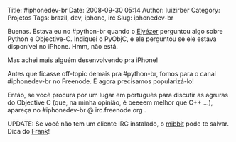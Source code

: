 Title: #iphonedev-br
Date: 2008-09-30 05:14
Author: luizirber
Category: Projetos
Tags: brazil, dev, iphone, irc
Slug: iphonedev-br

Buenas. Estava eu no \#python-br quando o [Elyézer][] perguntou algo
sobre Python e Objective-C. Indiquei o PyObjC, e ele perguntou se ele
estava disponível no iPhone. Hmm, não está.

Mas achei mais alguém desenvolvendo pra iPhone!

Antes que ficasse off-topic demais pra \#python-br, fomos para o canal
\#iphonedev-br no Freenode. E agora precisamos popularizá-lo!

Então, se você procura por um lugar em português para discutir as
agruras do Objective C (que, na minha opinião, é beeeem melhor que C++
...), apareça no \#iphonedev-br @ irc.freenode.org .

UPDATE: Se você não tem um cliente IRC instalado, o [mibbit][] pode te
salvar. Dica do [Frank][]!

  [Elyézer]: http://elyezer.com/
  [mibbit]: http://mibbit.com/
  [Frank]: http://ayharano.wordpress.com/
